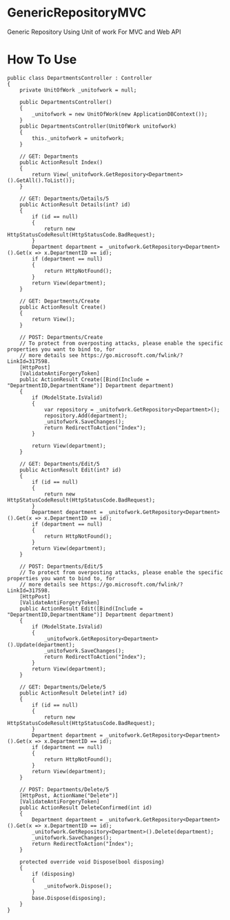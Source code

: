 # GenericRepositoryMVC
Generic Repository Using Unit of work For MVC and Web API

# How To Use

    public class DepartmentsController : Controller
    {
        private UnitOfWork _unitofwork = null;

        public DepartmentsController()
        {
            _unitofwork = new UnitOfWork(new ApplicationDBContext());
        }
        public DepartmentsController(UnitOfWork unitofwork)
        {
            this._unitofwork = unitofwork;
        }

        // GET: Departments
        public ActionResult Index()
        {
            return View(_unitofwork.GetRepository<Department>().GetAll().ToList());
        }
        
        // GET: Departments/Details/5
        public ActionResult Details(int? id)
        {
            if (id == null)
            {
                return new HttpStatusCodeResult(HttpStatusCode.BadRequest);
            }
            Department department = _unitofwork.GetRepository<Department>().Get(x => x.DepartmentID == id);
            if (department == null)
            {
                return HttpNotFound();
            }
            return View(department);
        }

        // GET: Departments/Create
        public ActionResult Create()
        {
            return View();
        }

        // POST: Departments/Create
        // To protect from overposting attacks, please enable the specific properties you want to bind to, for 
        // more details see https://go.microsoft.com/fwlink/?LinkId=317598.
        [HttpPost]
        [ValidateAntiForgeryToken]
        public ActionResult Create([Bind(Include = "DepartmentID,DepartmentName")] Department department)
        {
            if (ModelState.IsValid)
            {
                var repository = _unitofwork.GetRepository<Department>();
                repository.Add(department);
                _unitofwork.SaveChanges();
                return RedirectToAction("Index");
            }

            return View(department);
        }

        // GET: Departments/Edit/5
        public ActionResult Edit(int? id)
        {
            if (id == null)
            {
                return new HttpStatusCodeResult(HttpStatusCode.BadRequest);
            }
            Department department = _unitofwork.GetRepository<Department>().Get(x => x.DepartmentID == id);
            if (department == null)
            {
                return HttpNotFound();
            }
            return View(department);
        }

        // POST: Departments/Edit/5
        // To protect from overposting attacks, please enable the specific properties you want to bind to, for 
        // more details see https://go.microsoft.com/fwlink/?LinkId=317598.
        [HttpPost]
        [ValidateAntiForgeryToken]
        public ActionResult Edit([Bind(Include = "DepartmentID,DepartmentName")] Department department)
        {
            if (ModelState.IsValid)
            {
                _unitofwork.GetRepository<Department>().Update(department);
                _unitofwork.SaveChanges();
                return RedirectToAction("Index");
            }
            return View(department);
        }

        // GET: Departments/Delete/5
        public ActionResult Delete(int? id)
        {
            if (id == null)
            {
                return new HttpStatusCodeResult(HttpStatusCode.BadRequest);
            }
            Department department = _unitofwork.GetRepository<Department>().Get(x => x.DepartmentID == id);
            if (department == null)
            {
                return HttpNotFound();
            }
            return View(department);
        }

        // POST: Departments/Delete/5
        [HttpPost, ActionName("Delete")]
        [ValidateAntiForgeryToken]
        public ActionResult DeleteConfirmed(int id)
        {           
            Department department = _unitofwork.GetRepository<Department>().Get(x => x.DepartmentID == id);
            _unitofwork.GetRepository<Department>().Delete(department);
            _unitofwork.SaveChanges();
            return RedirectToAction("Index");
        }

        protected override void Dispose(bool disposing)
        {
            if (disposing)
            {
                _unitofwork.Dispose();
            }
            base.Dispose(disposing);
        }
    }
